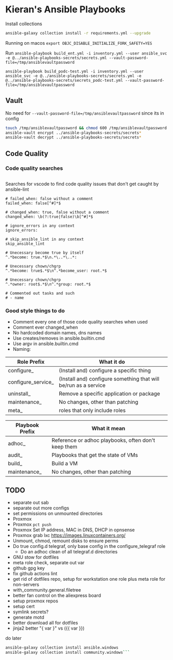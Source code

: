 # Kieran's Ansible Playbooks

Install collections

```bash
ansible-galaxy collection install -r requirements.yml --upgrade
```

Running on macos
`export OBJC_DISABLE_INITIALIZE_FORK_SAFETY=YES`

Run
`ansible-playbook build_ent.yml -i inventory.yml --user ansible_svc -e @../ansible-playbooks-secrets/secrets.yml --vault-password-file=/tmp/ansiblevaultpassword`

`ansible-playbook build_podc-test.yml -i inventory.yml --user ansible_svc -e @../ansible-playbooks-secrets/secrets.yml -e @../ansible-playbooks-secrets/secrets_podc-test.yml --vault-password-file=/tmp/ansiblevaultpassword`

## Vault

No need for `--vault-password-file=/tmp/ansiblevaultpassword` since its in config

```bash
touch /tmp/ansiblevaultpassword && chmod 600 /tmp/ansiblevaultpassword && echo password > /tmp/ansiblevaultpassword
ansible-vault encrypt ../ansible-playbooks-secrets/secrets*
ansible-vault decrypt ../ansible-playbooks-secrets/secrets*
```

## Code Quality

### Code quality searches

```text
```

Searches for vscode to find code quality issues that don't get caught by ansible-lint

```text
# failed_when: false without a comment
failed_when: false[^#]*$

# changed_when: true, false without a comment
changed_when: \b(?:true|false)\b[^#]*$

# ignore_errors in any context
ignore_errors:

# skip_ansible_lint in any context
skip_ansible_lint

# Unecessary become true by itself
^.*become: true.*$\n.*\..*\..*:

# Unecessary chown/chgrp
^.*become: true$.*$\n^.*become_user: root.*$

# Unecessary chown/chgrp
^.*owner: root$.*$\n^.*group: root.*$

# Commented out tasks and such
# - name
```

### Good style things to do

* Comment every one of those code quality searches when used
* Comment ever changed_when
* No hardcoded domain names, dns names
* Use creates/removes in ansible.builtin.cmd
* Use argv in ansible.builtin.cmd
* Naming:

| Role Prefix        | What it do                                                         |
|--------------------|--------------------------------------------------------------------|
| configure_         | (Install and) configure a specific thing                           |
| configure_service_ | (Install and) configure something that will be/run as a service    |
| uninstall_         | Remove a specific application or package                           |
| maintenance_       | No changes, other than patching                                    |
| meta_              | roles that only include roles                                      |

| Playbook Prefix | What it mean                                        |
|-----------------|-----------------------------------------------------|
| adhoc_          | Reference or adhoc playbooks, often don't keep them |
| audit_          | Playbooks that get the state of VMs                 |
| build_          | Build a VM                                          |
| maintenance_    | No changes, other than patching                     |

## TODO

* separate out sab
* separate out more configs
* set permissions on unmounted directories
* Proxmox
* Proxmox `pct push`
* Proxmox Set IP address, MAC in DNS, DHCP in opnsense
* Proxmox grab lxc <https://images.linuxcontainers.org/>
* Unmount, chmod, remount disks to ensure perms
* Do true config.d telegraf, only base config in the configure_telegraf role
  * Do an adhoc clean of all telegraf.d directories
* GNU stow for dotfiles
* meta role check, separate out var
* github gpg key
* fix github actions lint
* get rid of dotfiles repo, setup for workstation one role plus meta role for non-servers
* with_community.general.filetree
* better fan control on the aliexpress board
* setup proxmox repos
* setup cert
* symlink secrets?
* generate motd
* better download all for dotfiles
* jinja2 better "{ var }" vs ({{ var }})

do later

```bash
ansible-galaxy collection install ansible.windows
ansible-galaxy collection install community.windows```

